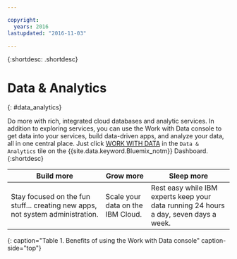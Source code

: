 ```yaml
---

copyright:
  years: 2016
lastupdated: "2016-11-03"

---
```


{:shortdesc: .shortdesc}

# Data & Analytics
{: #data_analytics}

Do more with rich, integrated cloud databases and analytic services. In addition to exploring services, you can use the Work with Data console to get data into your services, build data-driven apps, and analyze your data, all in one central place. Just click [WORK WITH DATA](https://console.ng.bluemix.net/data/services/) in the `Data & Analytics` tile on the {{site.data.keyword.Bluemix_notm}} Dashboard.
{:shortdesc}


Build more | Grow more | Sleep more
---- | ---- | ----
Stay focused on the fun stuff... creating new apps, not system administration. | Scale your data on the IBM Cloud. | Rest easy while IBM experts keep your data running 24 hours a day, seven days a week.
{: caption="Table 1. Benefits of using the Work with Data console" caption-side="top"}
